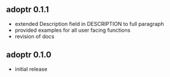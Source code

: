 ## adoptr 0.1.1

* extended Description field in DESCRIPTION to full paragraph
* provided examples for all user facing functions
* revision of docs



## adoptr 0.1.0

* initial release
